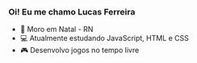 ### Oi! Eu me chamo Lucas Ferreira


- 🌌 Moro em Natal - RN
- 💻 Atualmente estudando JavaScript, HTML e CSS
- 🎮 Desenvolvo jogos no tempo livre

